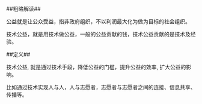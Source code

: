 ##粗略解读##

公益就是让公众受益，指非政府组织，不以利润最大化为做为目标的社会组织。

技术公益，就是用技术做公益，一般的公益贡献的钱，技术公益贡献的是技术及经验。

##定义##

技术公益, 就是通过技术手段，降低公益的门槛，提升公益的效率, 扩大公益的影响。 

比如通过技术实现人与人，人与志愿者，志愿者与志愿者之间的连接、信息共享、传播等。

